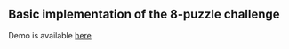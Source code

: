 ## Basic implementation of the 8-puzzle challenge

Demo is available [here](https://royeeshemesh.github.io/mixtiles-web/)